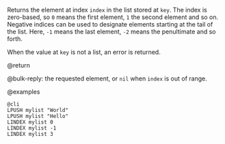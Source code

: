 Returns the element at index `index` in the list stored at `key`.
The index is zero-based, so `0` means the first element, `1` the second element
and so on.
Negative indices can be used to designate elements starting at the tail of the
list.
Here, `-1` means the last element, `-2` means the penultimate and so forth.

When the value at `key` is not a list, an error is returned.

@return

@bulk-reply: the requested element, or `nil` when `index` is out of range.

@examples

    @cli
    LPUSH mylist "World"
    LPUSH mylist "Hello"
    LINDEX mylist 0
    LINDEX mylist -1
    LINDEX mylist 3

